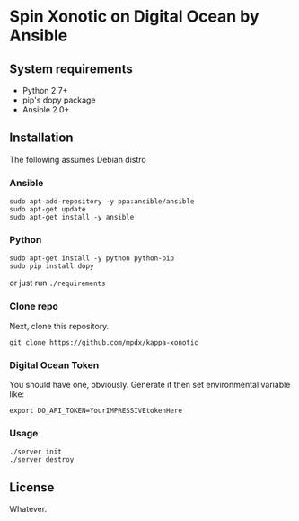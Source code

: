 # Spin Xonotic on Digital Ocean by Ansible 

## System requirements 

* Python 2.7+
* pip's dopy package
* Ansible 2.0+

## Installation

The following assumes Debian distro

### Ansible

```
sudo apt-add-repository -y ppa:ansible/ansible
sudo apt-get update
sudo apt-get install -y ansible 
```

### Python

```
sudo apt-get install -y python python-pip
sudo pip install dopy
```

or just run `./requirements`

### Clone repo
Next, clone this repository.

```
git clone https://github.com/mpdx/kappa-xonotic
```

### Digital Ocean Token

You should have one, obviously. Generate it then set environmental variable like:

```
export DO_API_TOKEN=YourIMPRESSIVEtokenHere
```

### Usage

```
./server init
./server destroy
```

## License
Whatever.
